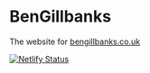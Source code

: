 # BenGillbanks
The website for [bengillbanks.co.uk](https://bengillbanks.co.uk/)

[![Netlify Status](https://api.netlify.com/api/v1/badges/fd40a9bb-d943-47e7-ace3-c13ca5575d0e/deploy-status)](https://app.netlify.com/sites/bengillbanks/deploys)
